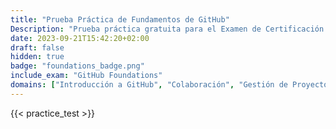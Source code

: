 ```yaml
---
title: "Prueba Práctica de Fundamentos de GitHub"
Description: "Prueba práctica gratuita para el Examen de Certificación de Fundamentos de GitHub."
date: 2023-09-21T15:42:20+02:00
draft: false
hidden: true
badge: "foundations_badge.png"
include_exam: "GitHub Foundations"
domains: ["Introducción a GitHub", "Colaboración", "Gestión de Proyectos", "Desarrollo Moderno"]
---
```


{{< practice_test >}}
